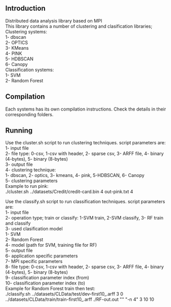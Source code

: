 Introduction
------------
Distributed data analysis library based on MPI<br />
This library contains a number of clustering and clasification libraries;<br />
Clustering systems:<br />
1- dbscan<br />
2- OPTICS<br />
3- KMeans<br />
4- PINK<br />
5- HDBSCAN<br />
6- Canopy<br />
Classification systems:<br />
1- SVM<br />
2- Random Forest<br />

Compilation
-----------
Each systems has its own compilation instructions. Check the details in their corresponding folders.<br />

Running
-------
Use the cluster.sh script to run clustering techniques. script parameters are:<br />
1- input file<br />
2- file type: 0-csv, 1-csv with header, 2-  sparse csv, 3- ARFF file, 4- binary (4-bytes), 5- binary (8-bytes)<br />
3- output file<br />
4- clustering technique:<br />
	1- dbscan, 2- optics, 3- kmeans, 4- pink, 5-HDBSCAN, 6- Canopy<br />
5- clustering parameters<br />
Example to run pink:<br />
./cluster.sh ../datasets/Credit/credit-card.bin 4 out-pink.txt 4<br />

Use the classify.sh script to run classification techniques. script parameters are:<br />
1- input file<br />
2- operation type; train or classify: 1-SVM train, 2-SVM classify, 3- RF train and classify<br />
3- used clasification model<br />
	1- SVM<br />
	2- Random Forest<br />
4- model (path for SVM, training file for RF)<br />
5- output file<br />
6- application specific parameters<br />
7- MPI specific parameters<br />
8- file type: 0-csv, 1-csv with header, 2-  sparse csv, 3- ARFF file, 4- binary (4-bytes), 5- binary (8-bytes)<br />
9- classification parameter index (from)<br />
10- classification parameter index (to)<br />
Example for Random Forest train then test:<br />
./classify.sh ../datasets/CLData/test/dev-first10_.arff 3 0 ../datasets/CLData/train/train-first10_.arff ./RF-out.out "" "-n 4" 3 10 10<br />
